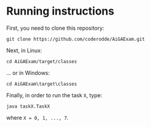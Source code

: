 # Running instructions

First, you need to clone this repository:
```
git clone https://github.com/coderodde/AiGAExam.git
```

Next, in Linux:
```
cd AiGAExam/target/classes
```
... or in Windows:
```
cd AiGAExam\target\classes
```

Finally, in order to run the task `X`, type:
```
java taskX.TaskX
```
where `X = 0, 1, ..., 7`.

